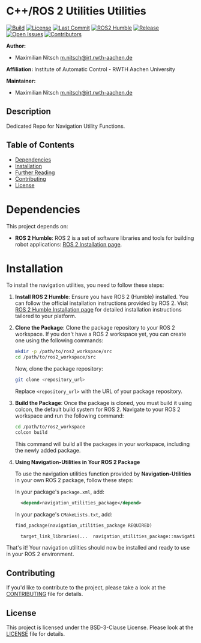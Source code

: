 # C++/ROS 2 Utilities Utilities
[![Build](https://github.com/maximilian-nitsch/Navigation-Utilities/actions/workflows/ci.yaml/badge.svg)](https://github.com/maximilian-nitsch/Navigation-Utilities/actions)
[![License](https://img.shields.io/github/license/maximilian-nitsch/Navigation-Utilities.svg)](https://github.com/maximilian-nitsch/Navigation-Utilities/blob/main/LICENSE)
[![Last Commit](https://img.shields.io/github/last-commit/maximilian-nitsch/Navigation-Utilities)](https://github.com/maximilian-nitsch/Navigation-Utilities/commits/main)
[![ROS2 Humble](https://img.shields.io/badge/ROS2-Humble-blue)](https://index.ros.org/doc/ros2/Installation/Humble/)
[![Release](https://img.shields.io/github/v/release/maximilian-nitsch/Navigation-Utilities)](https://github.com/maximilian-nitsch/Navigation-Utilities/releases)
[![Open Issues](https://img.shields.io/github/issues/maximilian-nitsch/Navigation-Utilities)](https://github.com/maximilian-nitsch/Navigation-Utilities/issues)
[![Contributors](https://img.shields.io/github/contributors/maximilian-nitsch/Navigation-Utilities)](https://github.com/maximilian-nitsch/Navigation-Utilities/graphs/contributors)

<!--- protected region package header begins -->
**Author:**
- Maximilian Nitsch <m.nitsch@irt.rwth-aachen.de>

**Affiliation:** Institute of Automatic Control - RWTH Aachen University

**Maintainer:**
  - Maximilian Nitsch <m.nitsch@irt.rwth-aachen.de>
<!--- protected region package header ends -->

## Description
Dedicated Repo for Navigation Utility Functions.

## Table of Contents

- [Dependencies](#dependencies)
- [Installation](#installation)
- [Further Reading](#further-readings)
- [Contributing](#contributing)
- [License](#license)

# Dependencies

This project depends on:

- **ROS 2 Humble**: ROS 2 is a set of software libraries and tools for building robot applications: [ROS 2 Installation page](https://docs.ros.org/en/humble/Installation.html).

# Installation

To install the navigation utilities, you need to follow these steps:

1. **Install ROS 2 Humble**: Ensure you have ROS 2 (Humble) installed. You can follow the official installation instructions provided by ROS 2. Visit [ROS 2 Humble Installation page](https://docs.ros.org/en/humble/Installation.html) for detailed installation instructions tailored to your platform.

3. **Clone the Package**: Clone the package repository to your ROS 2 workspace. If you don't have a ROS 2 workspace yet, you can create one using the following commands:

    ```bash
    mkdir -p /path/to/ros2_workspace/src
    cd /path/to/ros2_workspace/src
    ```

    Now, clone the package repository:

    ```bash
    git clone <repository_url>
    ```

    Replace `<repository_url>` with the URL of your package repository.

4. **Build the Package**: Once the package is cloned, you must build it using colcon, the default build system for ROS 2. Navigate to your ROS 2 workspace and run the following command:

    ```bash
    cd /path/to/ros2_workspace
    colcon build
    ```

    This command will build all the packages in your workspace, including the newly added package.

5. **Using Navigation-Utilities in Your ROS 2 Package**

    To use the navigation utilities function provided by **Navigation-Utilities** in your own ROS 2 package, follow these steps:
    
    In your package's `package.xml`, add:
    
    ```xml
      <depend>navigation_utilities_package</depend>
     ```
    In your package's `CMakeLists.txt`, add:
    ```xml
    find_package(navigation_utilities_package REQUIRED)
    
      target_link_libraries(...  navigation_utilities_package::navigation_utilities_package)
    ```  
That's it! Your navigation utilities should now be installed and ready to use in your ROS 2 environment.

## Contributing

If you'd like to contribute to the project, please take a look at the [CONTRIBUTING](CONTRIBUTING) file for details.

## License

This project is licensed under the BSD-3-Clause License. Please look at the [LICENSE](LICENSE) file for details.
